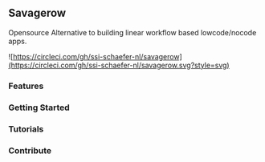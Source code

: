 ## Savagerow
Opensource Alternative to building linear workflow based lowcode/nocode apps.

![https://circleci.com/gh/ssi-schaefer-nl/savagerow](https://circleci.com/gh/ssi-schaefer-nl/savagerow.svg?style=svg)

### Features

### Getting Started

### Tutorials

### Contribute
